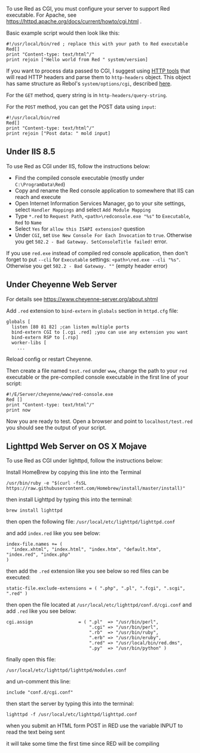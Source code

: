 To use Red as CGI, you must configure your server to support Red executable. For Apache, see https://httpd.apache.org/docs/current/howto/cgi.html .

Basic example script would then look like this:
```red
#!/usr/local/bin/red ; replace this with your path to Red executable
Red[]
print "Content-type: text/html^/"
print rejoin ["Hello world from Red " system/version]
```

If you want to process data passed to CGI, I suggest using [HTTP tools](https://github.com/rebolek/red-tools/blob/master/http-tools.red) that will read HTTP headers and parse them to `http-headers` object. This object has same structure as Rebol's `system/options/cgi`, described [here](http://www.rebol.com/docs/cgi2.html#section-6).

For the `GET` method, query string is in `http-headers/query-string`.

For the `POST` method, you can get the POST data using `input`:

```red
#!/usr/local/bin/red
Red[]
print "Content-type: text/html^/"
print rejoin ["Post data: " mold input]
```

## Under IIS 8.5

To use Red as CGI under IIS, follow the instructions below:

* Find the compiled console executable (mostly under `C:\ProgramData\Red`)
* Copy and rename the Red console application to somewhere that IIS can reach and execute
* Open Internet Information Services Manager, go to your site settings, select `Handler Mappings` and select `Add Module Mapping`
* Type `*.red` to `Request Path`, `<path>\redconsole.exe "%s"` to `Executable`, `Red` to `Name`
* Select `Yes` for `allow this ISAPI extension?` question
* Under `CGI`, set `Use New Console For Each Invocation` to `true`. Otherwise you get `502.2 - Bad Gateway. SetConsoleTitle failed!` error.

If you use `red.exe` instead of compiled red console application, then don't forget to put `--cli` for `Executable` settings: `<path>\red.exe --cli "%s"`. Otherwise you get `502.2 - Bad Gateway. ""` (empty header error)

## Under Cheyenne Web Server

For details see https://www.cheyenne-server.org/about.shtml

Add `.red` extension to `bind-extern` in `globals` section in `httpd.cfg` file:

```red
globals [
  listen [80 81 82] ;can listen multiple ports
  bind-extern CGI to [.cgi .red] ;you can use any extension you want
  bind-extern RSP to [.rsp]
  worker-libs [
    ...
```

Reload config or restart Cheyenne.

Then create a file named `test.red` under `www`, change the path to your `red` executable or the pre-compiled console executable in the first line of your script:

```red
#!/E/Server/cheyenne/www/red-console.exe
Red []
print "Content-type: text/html^/"
print now
```

Now you are ready to test. Open a browser and point to `localhost/test.red` you should see the output of your script.


## Lighttpd Web Server on OS X Mojave

To use Red as CGI under lighttpd, follow the instructions below:

Install HomeBrew by copying this line into the Terminal

```/usr/bin/ruby -e "$(curl -fsSL https://raw.githubusercontent.com/Homebrew/install/master/install)"```

then install Lighttpd by typing this into the terminal:

```brew install lighttpd```

then open the following file:
```/usr/local/etc/lighttpd/lighttpd.conf```

and add ```index.red``` like you see below:

```
index-file.names += (
  "index.xhtml", "index.html", "index.htm", "default.htm", "index.red", "index.php"
)
```


then add the ```.red``` extension like you see below so red files can be executed:
```
static-file.exclude-extensions = ( ".php", ".pl", ".fcgi", ".scgi", ".red" )
```

then open the file located at ```/usr/local/etc/lighttpd/conf.d/cgi.conf```
and add ```.red``` like you see below:

```
cgi.assign                 = ( ".pl"  => "/usr/bin/perl",
                               ".cgi" => "/usr/bin/perl",
                               ".rb"  => "/usr/bin/ruby",
                               ".erb" => "/usr/bin/eruby",
                               ".red" => "/usr/local/bin/red.dms",
                               ".py"  => "/usr/bin/python" )
```

finally open this file:
```
/usr/local/etc/lighttpd/lighttpd/modules.conf
```

and un-comment this line:

```
include "conf.d/cgi.conf"
```

then start the server by typing this into the terminal:
```
lighttpd -f /usr/local/etc/lighttpd/lighttpd.conf
```

when you submit an HTML form POST in RED use the variable INPUT to read the text being sent

it will take some time the first time since RED will be compiling